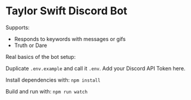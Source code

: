 # Taylor Swift Discord Bot

Supports:

- Responds to keywords with messages or gifs
- Truth or Dare

Real basics of the bot setup:

Duplicate `.env.example` and call it `.env`. Add your Discord API Token here.

Install dependencies with:
`npm install`

Build and run with:
`npm run watch`
